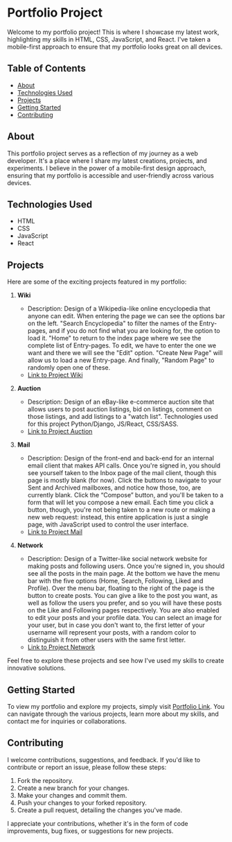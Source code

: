 # Portfolio Project

Welcome to my portfolio project! This is where I showcase my latest work, highlighting my skills in HTML, CSS, JavaScript, and React. I've taken a mobile-first approach to ensure that my portfolio looks great on all devices.

## Table of Contents

- [About](#about)
- [Technologies Used](#technologies-used)
- [Projects](#projects)
- [Getting Started](#getting-started)
- [Contributing](#contributing)

## About

This portfolio project serves as a reflection of my journey as a web developer. It's a place where I share my latest creations, projects, and experiments. I believe in the power of a mobile-first design approach, ensuring that my portfolio is accessible and user-friendly across various devices.

## Technologies Used

- HTML
- CSS
- JavaScript
- React

## Projects

Here are some of the exciting projects featured in my portfolio:

1. **Wiki**
   - Description: Design of a Wikipedia-like online encyclopedia that anyone can edit. When entering the page we can see the options bar on the left. "Search Encyclopedia" to filter the names of the Entry-pages, and if you do not find what you are looking for, the option to load it. "Home" to return to the index page where we see the complete list of Entry-pages. To edit, we have to enter the one we want and there we will see the "Edit" option. "Create New Page" will allow us to load a new Entry-page. And finally, "Random Page" to randomly open one of these.
   - [Link to Project Wiki ](https://rodrigojmayer.pythonanywhere.com/)

2. **Auction**
   - Description: Design of an eBay-like e-commerce auction site that allows users to post auction listings, bid on listings, comment on those listings, and add listings to a "watch list". Technologies used for this project Python/Django, JS/React, CSS/SASS.
   - [Link to Project Auction](https://rjmauctions.pythonanywhere.com/)

3. **Mail**
   - Description: Design of the front-end and back-end for an internal email client that makes API calls. Once you're signed in, you should see yourself taken to the Inbox page of the mail client, though this page is mostly blank (for now). Click the buttons to navigate to your Sent and Archived mailboxes, and notice how those, too, are currently blank. Click the “Compose” button, and you'll be taken to a form that will let you compose a new email. Each time you click a button, though, you're not being taken to a new route or making a new web request: instead, this entire application is just a single page, with JavaScript used to control the user interface.
   - [Link to Project Mail](https://rjmail.pythonanywhere.com/login)

4. **Network**
   - Description: Design of a Twitter-like social network website for making posts and following users. Once you're signed in, you should see all the posts in the main page. At the bottom we have the menu bar with the five options (Home, Search, Following, Liked and Profile). Over the menu bar, floating to the right of the page is the button to create posts. You can give a like to the post you want, as well as follow the users you prefer, and so you will have these posts on the Like and Following pages respectively. You are also enabled to edit your posts and your profile data. You can select an image for your user, but in case you don't want to, the first letter of your username will represent your posts, with a random color to distinguish it from other users with the same first letter.
   - [Link to Project Network](https://rjmnetwork.pythonanywhere.com/)

Feel free to explore these projects and see how I've used my skills to create innovative solutions.

## Getting Started

To view my portfolio and explore my projects, simply visit [Portfolio Link](https://rodrigojmayer.github.io/portfolio/). You can navigate through the various projects, learn more about my skills, and contact me for inquiries or collaborations.

## Contributing

I welcome contributions, suggestions, and feedback. If you'd like to contribute or report an issue, please follow these steps:

1. Fork the repository.
2. Create a new branch for your changes.
3. Make your changes and commit them.
4. Push your changes to your forked repository.
5. Create a pull request, detailing the changes you've made.

I appreciate your contributions, whether it's in the form of code improvements, bug fixes, or suggestions for new projects.
